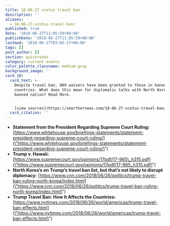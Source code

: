 ```yaml
---
title: 18.06.27 scotus travel ban
description: ''
aliases:
  - 18-06-27-scotus-travel-ban/
published: true
date: '2018-06-27T11:05:59+00:00'
publishDate: '2018-06-27T11:05:59+00:00'
lastmod: '2018-06-27T03:05:17+00:00'
tags: []
post_author: []
section: quickreads
category: current events
color_palette_classname: medium-gray
background_image: ''
card_10:
  card_text: >-
    Despite travel ban, 809 waivers have been granted to those in banned
    countries. What does this mean for diplomatic talks with North Korea, a
    banned nation? Read More.


    [view sources](https://smarthernews.com/18-06-27-scotus-travel-ban/)
  card_citation: ''
---
```

*   **Statement from the President Regarding Supreme Court Ruling:** [https://www.whitehouse.gov/briefings-statements/statement-president-regarding-supreme-court-ruling/](\"https://www.whitehouse.gov/briefings-statements/statement-president-regarding-supreme-court-ruling/\")
*   **Trump v. Hawaii:**  
    [https://www.supremecourt.gov/opinions/17pdf/17-965\_h315.pdf](\"https://www.supremecourt.gov/opinions/17pdf/17-965_h315.pdf\")
*   **North Korea’s on Trump’s travel ban list, but that’s not likely to disrupt diplomacy:** [https://www.cnn.com/2018/06/26/politics/trump-travel-ban-ruling-north-korea/index.html](\"https://www.cnn.com/2018/06/26/politics/trump-travel-ban-ruling-north-korea/index.html\")
*   **Trump Travel Ban: How It Affects the Countries:** [https://www.nytimes.com/2018/06/26/world/americas/trump-travel-ban-effects.html](\"https://www.nytimes.com/2018/06/26/world/americas/trump-travel-ban-effects.html\")